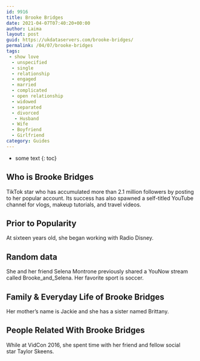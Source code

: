 ```yaml
---
id: 9916
title: Brooke Bridges
date: 2021-04-07T07:40:20+00:00
author: Laima
layout: post
guid: https://ukdataservers.com/brooke-bridges/
permalink: /04/07/brooke-bridges
tags:
 - show love
  - unspecified
  - single
  - relationship
  - engaged
  - married
  - complicated
  - open relationship
  - widowed
  - separated
  - divorced
   - Husband
  - Wife
  - Boyfriend
  - Girlfriend
category: Guides
---
```


* some text
{: toc}


## Who is Brooke Bridges
                  
                  
                  
TikTok star who has accumulated more than 2.1 million followers by posting to her popular account. Its success has also spawned a self-titled YouTube channel for vlogs, makeup tutorials, and travel videos.
                  
              
            
              
            
                
                
                
## Prior to Popularity
                  
                  
                  
At sixteen years old, she began working with Radio Disney.
                  
              
            
              
            
                
                
                
## Random data
                  
                  
                  
She and her friend Selena Montrone previously shared a YouNow stream called Brooke_and_Selena. Her favorite sport is soccer.
                  
              
            
              
            
                
                
                
## Family & Everyday Life of Brooke Bridges
                  
                  
                  
Her mother&#8217;s name is Jackie and she has a sister named Brittany.
                  
              
            
              
            
                
                
                
## People Related With Brooke Bridges
                  
                  
                  
While at VidCon 2016, she spent time with her friend and fellow social star Taylor Skeens.
                  
              
            
              
            
                
              
            
              
              
            
            
              
            
          
          
          